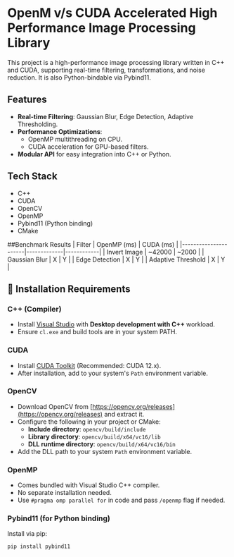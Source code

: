 # OpenM v/s CUDA Accelerated High Performance Image Processing Library

This project is a high-performance image processing library written in C++ and CUDA, supporting real-time filtering, transformations, and noise reduction. It is also Python-bindable via Pybind11.

## Features
- **Real-time Filtering**: Gaussian Blur, Edge Detection, Adaptive Thresholding.
- **Performance Optimizations**:
  - OpenMP multithreading on CPU.
  - CUDA acceleration for GPU-based filters.
- **Modular API** for easy integration into C++ or Python.

## Tech Stack
- C++
- CUDA
- OpenCV
- OpenMP
- Pybind11 (Python binding)
- CMake

##Benchmark Results
| Filter               | OpenMP (ms) | CUDA (ms) |
|----------------------|-------------|------------|
| Invert Image         | ~42000      | ~2000      |
| Gaussian Blur        | X           | Y          |
| Edge Detection       | X           | Y          |
| Adaptive Threshold   | X           | Y          |

## 🔧 Installation Requirements

### C++ (Compiler)
- Install [Visual Studio](https://visualstudio.microsoft.com/) with **Desktop development with C++** workload.
- Ensure `cl.exe` and build tools are in your system PATH.

### CUDA
- Install [CUDA Toolkit](https://developer.nvidia.com/cuda-downloads) (Recommended: CUDA 12.x).
- After installation, add to your system's `Path` environment variable.

### OpenCV
- Download OpenCV from [https://opencv.org/releases](https://opencv.org/releases) and extract it.
- Configure the following in your project or CMake:
  - **Include directory**: `opencv/build/include`
  - **Library directory**: `opencv/build/x64/vc16/lib`
  - **DLL runtime directory**: `opencv/build/x64/vc16/bin`
- Add the DLL path to your system `Path` environment variable.

### OpenMP
- Comes bundled with Visual Studio C++ compiler.
- No separate installation needed.
- Use `#pragma omp parallel for` in code and pass `/openmp` flag if needed.

### Pybind11 (for Python binding)
Install via pip:
```bash
pip install pybind11
